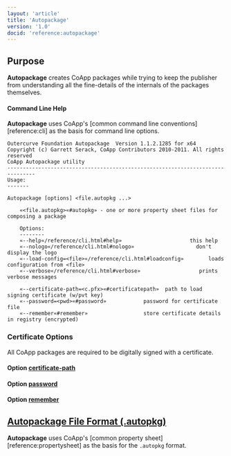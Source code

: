 ```yaml
---
layout: 'article'
title: 'Autopackage' 
version: '1.0'
docid: 'reference:autopackage'
---
```

## Purpose

**Autopackage** creates CoApp packages while trying to keep the publisher from understanding all the fine-details of the internals of the packages themselves.

#### Command Line Help
**Autopackage** uses CoApp's [common command line conventions][reference:cli] as the basis for command line options.

``` text
Outercurve Foundation Autopackage  Version 1.1.2.1285 for x64
Copyright (c) Garrett Serack, CoApp Contributors 2010-2011. All rights reserved
CoApp Autopackage utility
-------------------------------------------------------------------------------
Usage:
-------

Autopackage [options] <file.autopkg ...>

    «<file.autopkg>«#autopkg» - one or more property sheet files for composing a package

    Options:
    --------
    «--help«/reference/cli.html#help»                      this help 
    «--nologo«/reference/cli.html#nologo»                    don't display the logo
    «--load-config=<file>«/reference/cli.html#loadconfig»        loads configuration from <file>
    «--verbose«/reference/cli.html#verbose»                   prints verbose messages

    «--certificate-path=<c.pfx>«#certificatepath»  path to load signing certificate (w/pvt key)
    «--password=<pwd>«#password»            password for certificate file
    «--remember«#remember»                  store certificate details in registry (encrypted)
```

### Certificate Options
All CoApp packages are required to be digitally signed with a certificate.

#### Option [certificate-path](!certificatepath) 

#### Option [password](!password) 

#### Option [remember](!remember) 

## [Autopackage File Format (.autopkg)](!autopkg)
**Autopackage** uses CoApp's [common property sheet][reference:propertysheet] as the basis for the `.autopkg` format.



